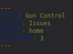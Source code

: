 ```yaml
---
title: Gun Control
parent: Issues
layout: home
nav_order: 3
---
```

<html lang="en">
<head>
    <meta charset="UTF-8">
    <meta name="viewport" content="width=device-width, initial-scale=1.0">
    <title>Gun Control Policy</title>
    <style>
        body, html {
            margin: 0;
            padding: 0;
            font-family: Arial, sans-serif;
            background-color: #27262b;
            color: #333;
            line-height: 1.6;
        }

        .content-container {
            max-width: 1000px;
            margin: 40px auto;
            padding: 20px;
            background-color: white;
            border-radius: 10px;
            box-shadow: 0 2px 10px rgba(0, 0, 0, 0.1);
        }

        h1 {
            color: #7095DB;
            font-size: 2.5rem;
            text-align: center;
        }

        h2 {
            color: #4CAF50;
            font-size: 2rem;
            margin-top: 30px;
        }

        p {
            font-size: 1.2rem;
            margin-bottom: 20px;
        }

        ul, li {
            font-size: 1.1rem;
            margin-bottom: 10px;
            padding-left: 20px;
        }

        ul ul {
            margin-top: 10px;
            padding-left: 20px;
        }

        /* Styling for key terms */
        strong {
            color: #1D998D;
        }

        /* Buttons for action items */
        .action-button {
            display: inline-block;
            background-color: #4CAF50;
            color: white;
            padding: 10px 20px;
            text-decoration: none;
            border-radius: 5px;
            margin-top: 20px;
        }

        .action-button:hover {
            background-color: #45a049;
        }
    </style>
</head>
<body>

    <div class="content-container">
        <h1>Gun Control</h1>
        <p>
            We will add restrictions on <strong>high-power rifles, automatics,</strong> and <strong>high-capacity weapons</strong> while keeping the same regulations for <strong>self-defense/hunting weapons</strong>.
        </p>

        <h2>Our Changes</h2>
        <ul>
            <li>We will increase funding for firearm education and mental health resources.</li>
            <li>We are changing how we regulate firearms:</li>
            <ul>
                <li>Self-defense/hunting weapons such as SBRs, shotguns, pistols, and rifles will mostly stay under the same regulations.</li>
                <li>High-power rifles, automatics, and high-capacity weapons will be relocated to secure locations (ranges, trap shooting locations, etc...) and will only be allowed for personal/out of range use with time-limited permits, which will require extensive background and psychological checks. These permits are limited to 1 month at most.</li>
            </ul>
            <li>Firearm licenses will be limited to 1 year and will require yearly psychological evaluations.</li>
            <li>We will crack down on illegal weapons by improving mental health resources.</li>
            <li>Parents will be held accountable for crimes committed by their children, depending on the severity of the crime.</li>
        </ul>

        <h2>How it will affect you as a gun owner</h2>
        <p>
            Gun owners will need to relocate certain firearms to ranges or similar secure locations. Current firearm licenses will become null and void in 6 months unless renewed beforehand, with the requirement of passing a psychological evaluation.
        </p>

        <!-- Call to action -->
        <a href="/Error.md" class="action-button">Donate now</a>
    </div>

</body>
</html>

----

